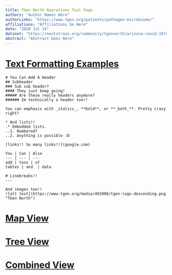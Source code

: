 ```yaml
---
title: TGen North Naaratives Test Page.
authors: "Author Names Here"
authorLinks: "https://www.tgen.org/patients/pathogen-microbiome/"
affiliations: "Affiliations Go Here"
date: "2020 Jul 14"
dataset: "https://nextstrain.org/community/tgennorth/arizona-covid-19?d=map"
abstract: "Abstract Goes Here"
---
```


# [Text Formatting Examples](https://nextstrain.org/community/tgennorth/arizona-covid-19)

```auspiceMainDisplayMarkdown
# You Can Add A Header
## Subheader
### Sub sub header?
#### They just keep going!
##### Are these really headers anymore?
###### Im technically a header too!!

You can emphasis with _italics_, **bold**, or **_both_**. Pretty crazy right?

* And lists!!
.* Embedded lists.
..1. Numbered?
..2. Anything is possible :D

[links!! So many links!!](google.com)

You | Can | Also
--- | --- | ---
add | tons | of
tables | and  | data

# Linebreaks!!
---

And images too!!
![alt text](https://www.tgen.org/media/491008/tgen-logo-descending.png "TGen North")
```
# [Map View](https://nextstrain.org/community/tgennorth/arizona-covid-19?d=map)

# [Tree View](https://nextstrain.org/community/tgennorth/arizona-covid-19?d=tree)

# [Combined View](https://nextstrain.org/community/tgennorth/arizona-covid-19/:community/tgennorth/arizona-covid-19/genome-sampler?label=clade:B)
